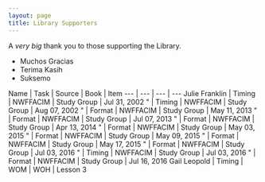 ```yaml
---
layout: page
title: Library Supporters
---
```


A *very big* thank you to those supporting the Library.

<ul class="fa-ul">
  <li><i class="fa fa-li fa-thumbs-o-up"></i> Muchos Gracias</li>
  <li><i class="fa fa-li fa-hand-peace-o"></i> Terima Kasih</li>
  <li><i class="fa fa-li fa-heart-o"></i> Suksemo</li>
</ul>

Name | Task | Source | Book | Item 
--- | --- | --- | ---
Julie Franklin | Timing | NWFFACIM | Study Group | Jul 31, 2002
 "   | Timing | NWFFACIM | Study Group | Aug 07, 2002
 "   | Format | NWFFACIM | Study Group | May 11, 2013
 "   | Format | NWFFACIM | Study Group | Jul 07, 2013
 "   | Format | NWFFACIM | Study Group | Apr 13, 2014
 "   | Format | NWFFACIM | Study Group | May 03, 2015
 "   | Format | NWFFACIM | Study Group | May 09, 2015
 "   | Format | NWFFACIM | Study Group | May 17, 2015
 "   | Format | NWFFACIM | Study Group | Jul 03, 2016
 "   | Timing | NWFFACIM | Study Group | Jul 03, 2016
 "   | Format | NWFFACIM | Study Group | Jul 16, 2016
 Gail Leopold | Timing | WOM | WOH | Lesson 3

